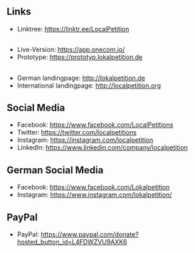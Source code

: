 ## Links
- Linktree:         https://linktr.ee/LocalPetition
##
- Live-Version:     https://app.onecom.io/
- Prototype:        https://prototyp.lokalpetition.de
##
- German landingpage:      http://lokalpetition.de
- International landingpage:    http://localpetition.org

## Social Media
- Facebook: https://www.facebook.com/LocalPetitions
- Twitter: https://twitter.com/localpetitions
- Instagram: https://instagram.com/localpetition
- LinkedIn: https://www.linkedin.com/company/localpetition

## German Social Media
- Facebook: https://www.facebook.com/Lokalpetition
- Instagram: https://www.instagram.com/lokalpetition/

## PayPal
- PayPal: https://www.paypal.com/donate?hosted_button_id=L4FDWZVU9AXK6




